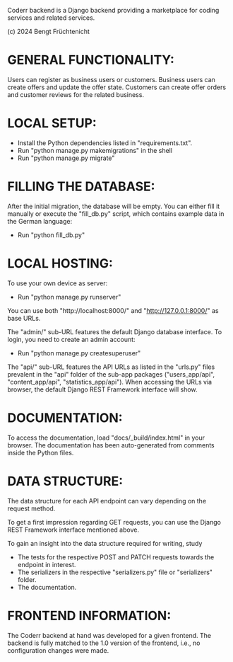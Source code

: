 Coderr backend is a Django backend providing a marketplace for coding services and related services.

(c) 2024 Bengt Früchtenicht

GENERAL FUNCTIONALITY:
======================

Users can register as business users or customers.
Business users can create offers and update the offer state.
Customers can create offer orders and customer reviews for the related business.

LOCAL SETUP:
============

- Install the Python dependencies listed in "requirements.txt".
- Run "python manage.py makemigrations" in the shell
- Run "python manage.py migrate"

FILLING THE DATABASE:
=====================

After the initial migration, the database will be empty. You can either fill it manually
or execute the "fill_db.py" script, which contains example data in the German language:
- Run "python fill_db.py"

LOCAL HOSTING:
==============

To use your own device as server:
- Run "python manage.py runserver"

You can use both "http://localhost:8000/" and "http://127.0.0.1:8000/" as base URLs.

The "admin/" sub-URL features the default Django database interface. To login, you need
to create an admin account:
- Run "python manage.py createsuperuser"

The "api/" sub-URL features the API URLs as listed in the "urls.py" files prevalent in the
"api" folder of the sub-app packages ("users_app/api", "content_app/api", "statistics_app/api").
When accessing the URLs via browser, the default Django REST Framework interface will show.

DOCUMENTATION:
==============

To access the documentation, load "docs/_build/index.html" in your browser.
The documentation has been auto-generated from comments inside the Python files.

DATA STRUCTURE:
===============

The data structure for each API endpoint can vary depending on the request method.

To get a first impression regarding GET requests, you can use the Django REST Framework interface
mentioned above.

To gain an insight into the data structure required for writing, study
- The tests for the respective POST and PATCH requests towards the endpoint in interest.
- The serializers in the respective "serializers.py" file or "serializers" folder.
- The documentation.

FRONTEND INFORMATION:
=====================

The Coderr backend at hand was developed for a given frontend. The backend is fully matched to
the 1.0 version of the frontend, i.e., no configuration changes were made.